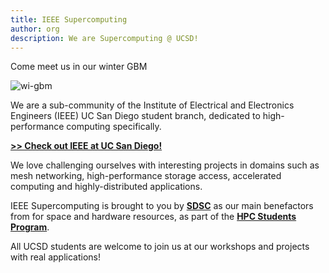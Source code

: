 ```yaml
---
title: IEEE Supercomputing
author: org
description: We are Supercomputing @ UCSD!
---
```

Come meet us in our winter GBM

![wi-gbm](supercomputin-wi-2023-gbm.png)

We are a sub-community of the Institute of Electrical and Electronics Engineers (IEEE) UC San Diego student branch, dedicated to high-performance computing specifically. 

**[>> Check out IEEE at UC San Diego!](https://ieeeucsd.org/)**

We love challenging ourselves with interesting projects in domains such as mesh networking, high-performance storage access, accelerated computing and highly-distributed applications. 


IEEE Supercomputing is brought to you by **[SDSC](https://sdsc.edu)** as our main benefactors from for space and hardware resources, as part of the **[HPC Students Program](https://hpc-students.sdsc.edu)**.

All UCSD students are welcome to join us at our workshops and projects with real applications!

